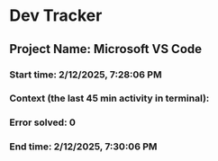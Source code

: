 # Dev Tracker

  ## Project Name: Microsoft VS Code
  ### Start time: 2/12/2025, 7:28:06 PM
  ### Context (the last 45 min activity in terminal): 
  
  ### Error solved: 0
  ### End time: 2/12/2025, 7:30:06 PM

  